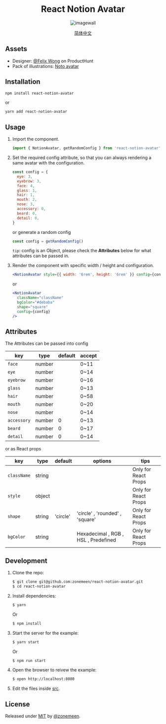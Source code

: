 <div align="center">
    <h1>React Notion Avatar</h1>
    <img src='https://cdn.jsdelivr.net/gh/zonemeen/static@master/img/example.gif' alt='imagewall' />

[简体中文](./README-CN.md)

</div>

## Assets

- Designer: [@Felix Wong](https://www.producthunt.com/@felix12777) on ProductHunt
- Pack of illustrations: [Noto avatar](https://abstractlab.gumroad.com/l/noto-avatar)

## Installation

```sh
npm install react-notion-avatar
```

or

```sh
yarn add react-notion-avatar
```

## Usage

1. Import the component.
   ```js
   import { NotionAvatar, getRandomConfig } from 'react-notion-avatar'
   ```
2. Set the required config attribute, so that you can always rendering a same avatar with the configuration.

   ```js
   const config = {
     eye: 3,
     eyebrow: 3,
     face: 4,
     glass: 1,
     hair: 1,
     mouth: 2,
     nose: 3,
     accessory: 0,
     beard: 0,
     detail: 0,
   }
   ```

   or generate a random config

   ```js
   const config = getRandomConfig()
   ```

   `tip`: config is an Object, please check the **Attributes** below for what attributes can be passed in.

3. Render the component with specific width / height and configuration.

   ```jsx
   <NotionAvatar style={{ width: '6rem', height: '6rem' }} config={config} />
   ```

   or

   ```jsx
   <NotionAvatar
     className="className"
     bgColor="#debaba"
     shape="square"
     config={config}
   />
   ```

## Attributes

The Attributes can be passed into config

| key         | type   | default | accept |
| ----------- | ------ | ------- | ------ |
| `face`      | number |         | 0~11   |
| `eye`       | number |         | 0~14   |
| `eyebrow`   | number |         | 0~16   |
| `glass`     | number |         | 0~13   |
| `hair`      | number |         | 0~58   |
| `mouth`     | number |         | 0~20   |
| `nose`      | number |         | 0~14   |
| `accessory` | number | 0       | 0~13   |
| `beard`     | number | 0       | 0~17   |
| `detail`    | number | 0       | 0~14   |

or as React props

| key         | type   | default  | options                              | tips                 |
| ----------- | ------ | -------- | ------------------------------------ | -------------------- |
| `className` | string |          |                                      | Only for React Props |
| `style`     | object |          |                                      | Only for React Props |
| `shape`     | string | 'circle' | 'circle' , 'rounded' , 'square'      | Only for React Props |
| `bgColor`   | string |          | Hexadecimal , RGB , HSL , Predefined | Only for React Props |

## Development

1. Clone the repo:
   ```sh
   $ git clone git@github.com:zonemeen/react-notion-avatar.git
   $ cd react-notion-avatar
   ```
2. Install dependencies:
   ```sh
   $ yarn
   ```
   Or
   ```sh
   $ npm install
   ```
3. Start the server for the example:
   ```sh
   $ yarn start
   ```
   Or
   ```sh
   $ npm run start
   ```
4. Open the browser to reivew the example:
   ```sh
   $ open http://localhost:8080
   ```
5. Edit the files inside [src](/src).

## License

Released under [MIT](/LICENSE) by [@zonemeen](https://github.com/zonemeen).
